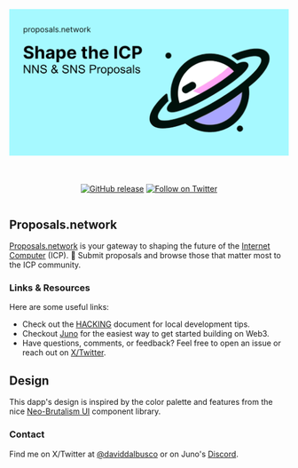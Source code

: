<div align="center" style="display:flex;flex-direction:column;">
  <a href="https://proposals.network/">
    <img src="https://raw.githubusercontent.com/peterpeterparker/proposals.network/dce3590c286a79f702ed6ba607e0600680707877/static/images/meta-share-v2.jpg?token=GHSAT0AAAAAABY4CYLCYY6T7XK4R6VNIKW4ZLRZ42Q" width="100%" alt="Proposals.network social banner" role="presentation"/>
  </a>

  <br/>
  <br/>

[![GitHub release](https://img.shields.io/github/release/peterpeterparker/proposals.network/all?logo=GitHub&style=flat-square&color=7888ff)](https://github.com/peterpeterparker/proposals.network/releases/latest)
[![Follow on Twitter](https://img.shields.io/twitter/follow/daviddalbusco?label=Follow&style=social)](https://twitter.com/daviddalbusco)

</div>

## Proposals.network

[Proposals.network] is your gateway to shaping the future of the [Internet Computer](https://internetcomputer.org) (ICP). 🚀
Submit proposals and browse those that matter most to the ICP community.

### Links & Resources

Here are some useful links:

- Check out the [HACKING](HACKING.md) document for local development tips.
- Checkout [Juno](https://juno.build) for the easiest way to get started building on Web3.
- Have questions, comments, or feedback? Feel free to open an issue or reach out on [X/Twitter](https://twitter.com/daviddalbusco).

## Design

This dapp's design is inspired by the color palette and features from the nice [Neo-Brutalism UI](https://neo-brutalism-ui-library.vercel.app/) component library.

### Contact

Find me on X/Twitter at [@daviddalbusco](https://twitter.com/daviddalbusco) or on Juno's [Discord](https://discord.juno.build).

[proposals.network]: https://proposals.network

